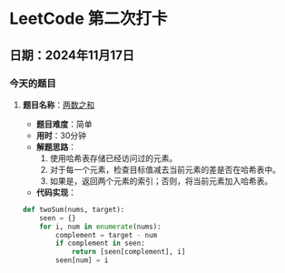 # LeetCode 第二次打卡

## 日期：2024年11月17日

### 今天的题目

1. **题目名称**：[两数之和](https://leetcode.com/problems/two-sum/)

   - **题目难度**：简单
   - **用时**：30分钟
   - **解题思路**：
     1. 使用哈希表存储已经访问过的元素。
     2. 对于每一个元素，检查目标值减去当前元素的差是否在哈希表中。
     3. 如果是，返回两个元素的索引；否则，将当前元素加入哈希表。
   - **代码实现**：

   ```python
   def twoSum(nums, target):
       seen = {}
       for i, num in enumerate(nums):
           complement = target - num
           if complement in seen:
               return [seen[complement], i]
           seen[num] = i
   ```
